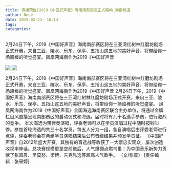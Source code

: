 ```yaml
---
title: 直播预告|2019《中国好声音》海南南部赛区正式唱响_海南频道
author: None
date: 2019-02-23- 16:14
tags: 
categories: 
---
```

2月24日下午，2019《中国好声音》海南南部赛区将在三亚湾红树林红磨坊剧场正式开赛，来自三亚、陵水、乐东、保亭、五指山这五地的美好声音，将带给你一场超棒的听觉盛宴。凤凰网海南作为2019《中国好声音
<!-- more -->
                
<img align="center" border="0" src="http://p2.ifengimg.com/a/2019_08/eb8316dde4fad5b_size24_w640_h300.jpg" />
                
<img align="center" border="0" src="http://p2.ifengimg.com/a/2016/0810/204c433878d5cf9size1_w16_h16.png" />
                
            
2月24日下午，2019《中国好声音》海南南部赛区将在三亚湾红树林红磨坊剧场正式开赛，来自三亚、陵水、乐东、保亭、五指山这五地的美好声音，将带给你一场超棒的听觉盛宴。凤凰网海南作为2019《中国好声音
2月24日下午，2019《中国好声音》海南南部赛区将在三亚湾红树林红磨坊剧场正式开赛，来自三亚、陵水、乐东、保亭、五指山这五地的美好声音，将带给你一场超棒的听觉盛宴。
凤凰网海南作为2019《中国好声音》全国海选海南赛区联合主办单位，将通过金牌栏目风直播呈现南部赛区的启动仪式和海选。届时将有几十名选手参赛，进行激烈的竞争。
本次海选为带伴奏演唱，评委老师可以在学员演唱过程中随时按铃叫停。参加首轮海选的共三十名学员，每五人分为一组，各自演唱后由评委老师进行点评，评委老师会在两组学员演唱结束后公布晋级结果并颁发学员证。
《中国好声音》自2012年盛大开赛，其独有的盲选战等收获了一大票忠实观众，屡次创造收视率神话。总决赛规模更是空前绝后，人气爆棚点燃鸟巢！为中国音乐新势力贡献了张碧晨、吴莫愁、梁博、吉克隽逸等超高人气歌手。
（文/张晨）
[责任编辑：张采婷]
            
